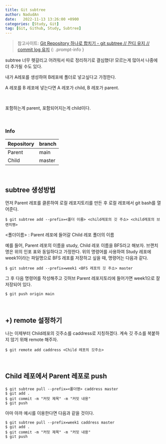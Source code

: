 ```yaml
---
title: Git subtree
author: NadudAn
date:   2022-11-13 13:26:00 +0900
categories: [Study, Git]
tag: [Git, Github, Study, Subtree]
---
```


> 참고사이트: [Git Repository 하나로 합치기 - git subtree // 잔디 유지 // commit log 유지](https://kimdevel.tistory.com/94)
{: .prompt-info }

subtree 너무 헷갈리고 어려워서 따로 정리하기로 결심했다!
모르는게 많아서 나중에 더 추가될 수도 있다.

내가 A레포를 생성하여 B레포에 폴더로 넣고싶다고 가정한다.

A 레포를 B 레포에 넣는다면 A 레포가 child, B 레포가 parent.

<br>

포함하는게 parent, 포함되어지는게 child이다.

<br>

### Info

Repository|branch|
|---|---|
|Parent|main|
|Child|master|

<br>

## subtree 생성방법

먼저 Parent 레포를 클론하여 로컬 레포지토리를 만든 후 로컬 레포에서 git bash를 열어준다.

```
$ git subtree add --prefix=<폴더 이름> <child레포의 깃 주소> <child레포의 브랜치명>
```


<폴더이름> : Parent 레포에 들어갈 Child 레포 폴더의 이름

예를 들어, Parent 레포의 이름을 study, Child 레포 이름을 BFS라고 해보자. 브랜치 명은 위의 인포 표와 동일하다고 가정한다. 위의 명령어를 사용하여 Study 레포에 week1이라는 파일명으로 BFS 레포를 저장하고 싶을 때, 명령어는 다음과 같다.

```
$ git subtree add --prefix=week1 <BFS 레포의 깃 주소> master
```

그 후 다음 명령어를 작성해주고 깃허브 Parent 레포지토리에 들어가면 week1으로 잘 저장되어 있다.

```
$ git push origin main
```

<br>

## +) remote 설정하기

나는 이제부터 Child레포의 깃주소를 caddress로 지칭하겠다. 계속 깃 주소를 복붙하지 않기 위해 remote 해주자.

```
$ git remote add caddress <Child 레포의 깃주소>
```

<br>

## Child 레포에서 Parent 레포로 push

```
$ git subtree pull --prefix=<폴더명> caddress master  
$ git add .
$ git commit -m "커밋 제목" -m "커밋 내용"
$ git push
```

아마 아까 예시를 이용한다면 다음과 같을 것이다.

```
$ git subtree pull --prefix=week1 caddress master  
$ git add .
$ git commit -m "커밋 제목" -m "커밋 내용"
$ git push
```